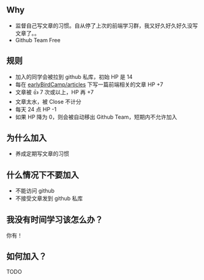 ## Why

- 监督自己写文章的习惯。自从停了上次的前端学习群，我又好久好久好久没写文章了。。
- Github Team Free

## 规则

- 加入的同学会被拉到 github 私库，初始 HP 是 14
- 每在 [earlyBirdCamp/articles](https://github.com/earlyBirdCamp/articles/issues) 下写一篇前端相关的文章 HP +7
- 文章被 👍 7 次或以上，HP 再 +7
- 文章太水，被 Close 不计分
- 每天 24 点 HP -1
- 如果 HP 降为 0，则会被自动移出 Github Team，短期内不允许加入

## 为什么加入

- 养成定期写文章的习惯

## 什么情况下不要加入

- 不能访问 github
- 不接受文章发到 github 私库

## 我没有时间学习该怎么办？

你有！

## 如何加入？

TODO
